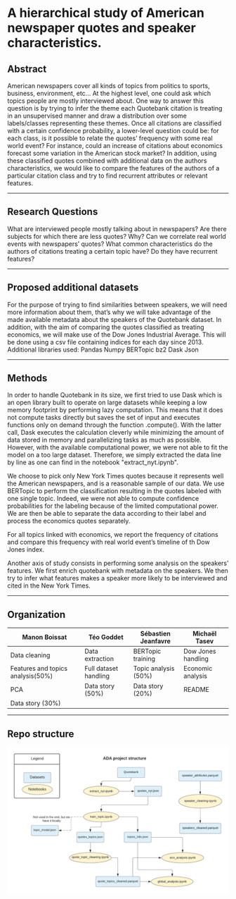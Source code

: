 # A hierarchical study of American newspaper quotes and speaker characteristics.

## Abstract

American newspapers cover all kinds of topics from politics to sports, business, environment, etc... At the highest level, one could ask which topics people are mostly interviewed about. One way to answer this question is by trying to infer the theme each Quotebank citation is treating in an unsupervised manner and draw a distribution over some labels/classes representing these themes. Once all citations are classified with a certain confidence probability, a lower-level question could be: for each class, is it possible to relate the quotes’ frequency with some real world event? For instance, could an increase of citations about economics forecast some variation in the American stock market? 
In addition, using these classified quotes combined with additional data on the authors characteristics, we would like to compare the features of the authors of a particular citation class and try to find recurrent attributes or relevant features.

<hr>

## Research Questions

What are interviewed people mostly talking about in newspapers?
Are there subjects for which there are less quotes? Why?
Can we correlate real world events with newspapers’ quotes?
What common characteristics do the authors of citations treating a certain topic have? Do they have recurrent features?

<hr>

## Proposed additional datasets
For the purpose of trying to find similarities between speakers, we will need more information about them, that’s why we will take advantage of the made available metadata about the speakers of the Quotebank dataset. 
In addition, with the aim of comparing the quotes classified as treating economics, we will make use of the Dow Jones Industrial Average. This will be done using a csv file containing indices for each day since 2013. 
Additional libraries used:
Pandas
Numpy
BERTopic
bz2
Dask
Json
<hr>

## Methods
In order to handle Quotebank in its size, we first tried to use Dask which is an open library built to operate on large datasets while keeping a low memory footprint by performing lazy computation. This means that it does not compute tasks directly but saves the set of input and executes functions only on demand through the function .compute(). With the latter call, Dask executes the calculation cleverly while minimizing the amount of data stored in memory and parallelizing tasks as much as possible. However, with the available computational power, we were not able to fit the model on a too large dataset. Therefore, we simply extracted the data line by line as one can find in the notebook "extract_nyt.ipynb".

We choose to pick only New York Times quotes because it represents well the American newspapers, and is a reasonable sample of our data. We use BERTopic to perform the classification resulting in the quotes labeled with one single topic. Indeed, we were not able to compute confidence probabilities for the labeling because of the limited computational power.
We are then be able to separate the data according to their label and process the economics quotes separately.

For all topics linked with economics, we report the frequency of citations and compare this frequency with real world event’s timeline of th Dow Jones index.

Another axis of study consists in performing some analysis on the speakers’ features. We first enrich quotebank with metadata on the speakers. We then try to infer what features makes a speaker more likely to be interviewed and cited in the New York Times.

<hr>

## Organization

| Manon Boissat | Téo Goddet | Sébastien Jeanfavre | Michaël Tasev |
| ------------------- | ------------------- | ------------------- | ------------------- |
| Data cleaning | Data extraction | BERTopic training | Dow Jones handling |
| Features and topics analysis(50%) | Full dataset handling | Topic analysis (50%) | Economic analysis|
| PCA | Data story (50%) | Data story (20%) | README |
| Data story (30%) | 


<hr>

## Repo structure
![Diagram of our different notebooks and datasest](ADA_project_structure.png)

